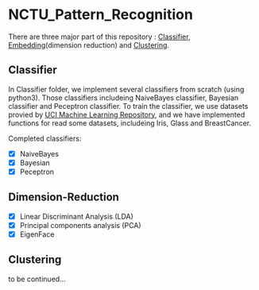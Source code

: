 # NCTU_Pattern_Recognition

There are three major part of this repository : [Classifier](#Classifier), [Embedding](#Embedding)(dimension reduction) and [Clustering](#Clustering). 

## Classifier 
In Classifier folder, we implement several classifiers from scratch (using python3).
Those classifiers includeing NaiveBayes classifier, Bayesian classifier and Peceptron classifier.
To train the classifier, we use datasets provied by [UCI Machine Learning Repository](https://archive.ics.uci.edu/ml/index.php), 
and we have implemented functions for read some datasets, includeing Iris, Glass and BreastCancer.

Completed classifiers:
- [x] NaiveBayes
- [x] Bayesian
- [x] Peceptron

## Dimension-Reduction
- [x] Linear Discriminant Analysis (LDA)
- [x] Principal components analysis (PCA)
- [x] EigenFace

## Clustering 
to be continued...
